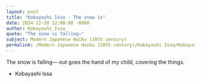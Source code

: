 ```yaml
---
layout: post
title: "Kobayashi Issa - The snow is"
date: 2024-12-28 12:00:00 -0000
author: Kobayashi Issa
quote: "The snow is falling—"
subject: Modern Japanese Haiku (20th century)
permalink: /Modern Japanese Haiku (20th century)/Kobayashi Issa/Kobayashi Issa - The snow is
---
```


The snow is falling—
out goes the hand of my child, 
covering the things.

- Kobayashi Issa

